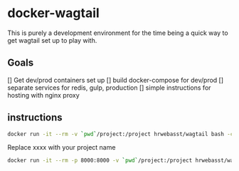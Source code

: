 # docker-wagtail

This is purely a development environment for the time being a quick way to get wagtail set up to play with.

## Goals

[] Get dev/prod containers set up
[] build docker-compose for dev/prod
[] separate services for redis, gulp, production
[] simple instructions for hosting with nginx proxy

## instructions

```bash
docker run -it --rm -v `pwd`/project:/project hrwebasst/wagtail bash -c "cd project && wagtail start xxxx && cd xxxx && python manage.py migrate && python manage.py createsuperuser"
```
Replace xxxx with your project name

```bash
docker run -it --rm -p 8000:8000 -v `pwd`/project:/project hrwebasst/wagtail python project/xxxx/manage.py runserver 0.0.0.0:8000
```